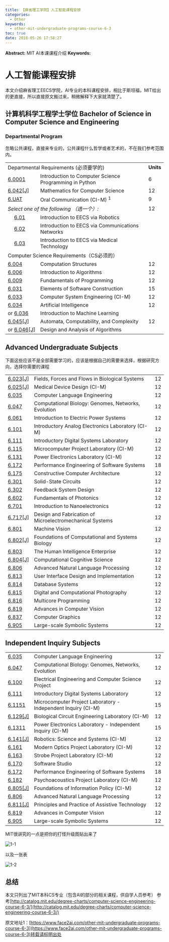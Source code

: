 ```yaml
---
title: 【麻省理工学院】人工智能课程安排
categories:
  - Other
keywords:
  - other-mit-undergraduate-programs-course-6-3
toc: true
date: 2018-05-26 17:58:27
---
```


**Abstract:** MIT AI本课课程介绍
**Keywords:**

<!--more-->
# 人工智能课程安排
本文介绍麻省理工EECS学院，AI专业的本科课程安排，相比于斯坦福，MIT给出的更直接，所以直接原文搬过来，稍微解释下大家就清楚了。
## 计算机科学工程学士学位 Bachelor of Science in Computer Science and Engineering

### Departmental Program

忽略公共课程，直接来专业的，公共课程什么哲学或者艺术的，不在我们参考范围内。

<table class="sc_courselist" width="100%"><colgroup><col class="codecol"><col class="titlecol"><col align="char" char="." class="hourscol"></colgroup><tbody><tr class="even areaheader firstrow"><td colspan="2"><span class="courselistcomment areaheader">Departmental Requirements (必须要学的) </span></td><td align="right"><strong>Units</strong></td></tr> <tr class="odd"><td class="codecol"><a href="/search/?P=6.0001" title="6.0001" class="bubblelink code" onclick="return showCourse(this, '6.0001');">6.0001</a></td><td>Introduction to Computer Science Programming in Python</td><td class="hourscol">6</td></tr> <tr class="even"><td class="codecol"><a href="/search/?P=6.042" title="6.042[J]" class="bubblelink code" onclick="return showCourse(this, '6.042');">6.042[J]</a></td><td>Mathematics for Computer Science</td><td class="hourscol">12</td></tr> <tr class="odd"><td class="codecol"><a href="/search/?P=6.UAT" title="6.UAT" class="bubblelink code" onclick="return showCourse(this, '6.UAT');">6.UAT</a></td><td>Oral Communication (CI-M) <sup>1</sup></td><td class="hourscol">9</td></tr> <tr class="even"><td colspan="2"><span class="courselistcomment areasubheader"><i>Select one of the following （选一个）:</i></span></td><td class="hourscol">12</td></tr> <tr class="odd"><td class="codecol"><div style="margin-left: 20px;"><a href="/search/?P=6.01" title="6.01" class="bubblelink code" onclick="return showCourse(this, '6.01');">6.01</a></div></td><td>Introduction to EECS via Robotics</td><td class="hourscol"></td></tr> <tr class="even"><td class="codecol"><div style="margin-left: 20px;"><a href="/search/?P=6.02" title="6.02" class="bubblelink code" onclick="return showCourse(this, '6.02');">6.02</a></div></td><td>Introduction to EECS via Communications Networks</td><td class="hourscol"></td></tr> <tr class="odd"><td class="codecol"><div style="margin-left: 20px;"><a href="/search/?P=6.03" title="6.03" class="bubblelink code" onclick="return showCourse(this, '6.03');">6.03</a></div></td><td>Introduction to EECS via Medical Technology</td><td class="hourscol"></td></tr> <tr class="even areaheader"><td colspan="2"><span class="courselistcomment areaheader">Computer Science Requirements（CS必须的）</span></td><td class="hourscol"></td></tr> <tr class="odd"><td class="codecol"><a href="/search/?P=6.004" title="6.004" class="bubblelink code" onclick="return showCourse(this, '6.004');">6.004</a></td><td>Computation Structures</td><td class="hourscol">12</td></tr> <tr class="even"><td class="codecol"><a href="/search/?P=6.006" title="6.006" class="bubblelink code" onclick="return showCourse(this, '6.006');">6.006</a></td><td>Introduction to Algorithms</td><td class="hourscol">12</td></tr> <tr class="odd"><td class="codecol"><a href="/search/?P=6.009" title="6.009" class="bubblelink code" onclick="return showCourse(this, '6.009');">6.009</a></td><td>Fundamentals of Programming</td><td class="hourscol">12</td></tr> <tr class="even"><td class="codecol"><a href="/search/?P=6.031" title="6.031" class="bubblelink code" onclick="return showCourse(this, '6.031');">6.031</a></td><td>Elements of Software Construction</td><td class="hourscol">15</td></tr> <tr class="odd"><td class="codecol"><a href="/search/?P=6.033" title="6.033" class="bubblelink code" onclick="return showCourse(this, '6.033');">6.033</a></td><td>Computer System Engineering (CI-M)</td><td class="hourscol">12</td></tr> <tr class="even"><td class="codecol"><a href="/search/?P=6.034" title="6.034" class="bubblelink code" onclick="return showCourse(this, '6.034');">6.034</a></td><td>Artificial Intelligence</td><td class="hourscol">12</td></tr> <tr class="orclass even"><td class="codecol orclass">or&nbsp;<a href="/search/?P=6.036" title="6.036" class="bubblelink code" onclick="return showCourse(this, '6.036');">6.036</a></td><td colspan="2"> Introduction to Machine Learning</td></tr> <tr class="odd"><td class="codecol"><a href="/search/?P=6.045" title="6.045[J]" class="bubblelink code" onclick="return showCourse(this, '6.045');">6.045[J]</a></td><td>Automata, Computability, and Complexity</td><td class="hourscol">12</td></tr> <tr class="orclass odd"><td class="codecol orclass">or&nbsp;<a href="/search/?P=6.046" title="6.046[J]" class="bubblelink code" onclick="return showCourse(this, '6.046');">6.046[J]</a></td><td colspan="2"> Design and Analysis of Algorithms</td></tr></tbody></table>



## Advanced Undergraduate Subjects

下面这些应该不是全部需要学习的，应该是根据自己的需要来选择，根据研究方向，选择你需要的课程

<table class="sc_courselist" width="100%"><colgroup><col class="codecol"><col class="titlecol"><col align="char" char="." class="hourscol"></colgroup><tbody><tr class="even firstrow"><td class="codecol"><a href="/search/?P=6.023" title="6.023[J]" class="bubblelink code" onclick="return showCourse(this, '6.023');">6.023[J]</a></td><td>Fields, Forces and Flows in Biological Systems</td><td class="hourscol">12</td></tr> <tr class="odd"><td class="codecol"><a href="/search/?P=6.025" title="6.025[J]" class="bubblelink code" onclick="return showCourse(this, '6.025');">6.025[J]</a></td><td>Medical Device Design (CI-M)</td><td class="hourscol">12</td></tr> <tr class="even"><td class="codecol"><a href="/search/?P=6.035" title="6.035" class="bubblelink code" onclick="return showCourse(this, '6.035');">6.035</a></td><td>Computer Language Engineering</td><td class="hourscol">12</td></tr> <tr class="odd"><td class="codecol"><a href="/search/?P=6.047" title="6.047" class="bubblelink code" onclick="return showCourse(this, '6.047');">6.047</a></td><td>Computational Biology: Genomes, Networks, Evolution</td><td class="hourscol">12</td></tr> <tr class="even"><td class="codecol"><a href="/search/?P=6.061" title="6.061" class="bubblelink code" onclick="return showCourse(this, '6.061');">6.061</a></td><td>Introduction to Electric Power Systems</td><td class="hourscol">12</td></tr> <tr class="odd"><td class="codecol"><a href="/search/?P=6.101" title="6.101" class="bubblelink code" onclick="return showCourse(this, '6.101');">6.101</a></td><td>Introductory Analog Electronics Laboratory (CI-M)</td><td class="hourscol">12</td></tr> <tr class="even"><td class="codecol"><a href="/search/?P=6.111" title="6.111" class="bubblelink code" onclick="return showCourse(this, '6.111');">6.111</a></td><td>Introductory Digital Systems Laboratory</td><td class="hourscol">12</td></tr> <tr class="odd"><td class="codecol"><a href="/search/?P=6.115" title="6.115" class="bubblelink code" onclick="return showCourse(this, '6.115');">6.115</a></td><td>Microcomputer Project Laboratory (CI-M)</td><td class="hourscol">12</td></tr> <tr class="even"><td class="codecol"><a href="/search/?P=6.131" title="6.131" class="bubblelink code" onclick="return showCourse(this, '6.131');">6.131</a></td><td>Power Electronics Laboratory (CI-M)</td><td class="hourscol">12</td></tr> <tr class="odd"><td class="codecol"><a href="/search/?P=6.172" title="6.172" class="bubblelink code" onclick="return showCourse(this, '6.172');">6.172</a></td><td>Performance Engineering of Software Systems</td><td class="hourscol">18</td></tr> <tr class="even"><td class="codecol"><a href="/search/?P=6.175" title="6.175" class="bubblelink code" onclick="return showCourse(this, '6.175');">6.175</a></td><td>Constructive Computer Architecture</td><td class="hourscol">12</td></tr> <tr class="odd"><td class="codecol"><a href="/search/?P=6.301" title="6.301" class="bubblelink code" onclick="return showCourse(this, '6.301');">6.301</a></td><td>Solid-State Circuits</td><td class="hourscol">12</td></tr> <tr class="even"><td class="codecol"><a href="/search/?P=6.302" title="6.302" class="bubblelink code" onclick="return showCourse(this, '6.302');">6.302</a></td><td>Feedback System Design</td><td class="hourscol">12</td></tr> <tr class="odd"><td class="codecol"><a href="/search/?P=6.602" title="6.602" class="bubblelink code" onclick="return showCourse(this, '6.602');">6.602</a></td><td>Fundamentals of Photonics</td><td class="hourscol">12</td></tr> <tr class="even"><td class="codecol"><a href="/search/?P=6.701" title="6.701" class="bubblelink code" onclick="return showCourse(this, '6.701');">6.701</a></td><td>Introduction to Nanoelectronics</td><td class="hourscol">12</td></tr> <tr class="odd"><td class="codecol"><a href="/search/?P=6.717" title="6.717[J]" class="bubblelink code" onclick="return showCourse(this, '6.717');">6.717[J]</a></td><td>Design and Fabrication of Microelectromechanical Systems</td><td class="hourscol">12</td></tr> <tr class="even"><td class="codecol"><a href="/search/?P=6.801" title="6.801" class="bubblelink code" onclick="return showCourse(this, '6.801');">6.801</a></td><td>Machine Vision</td><td class="hourscol">12</td></tr> <tr class="odd"><td class="codecol"><a href="/search/?P=6.802" title="6.802[J]" class="bubblelink code" onclick="return showCourse(this, '6.802');">6.802[J]</a></td><td>Foundations of Computational and Systems Biology</td><td class="hourscol">12</td></tr> <tr class="even"><td class="codecol"><a href="/search/?P=6.803" title="6.803" class="bubblelink code" onclick="return showCourse(this, '6.803');">6.803</a></td><td>The Human Intelligence Enterprise</td><td class="hourscol">12</td></tr> <tr class="odd"><td class="codecol"><a href="/search/?P=6.804" title="6.804[J]" class="bubblelink code" onclick="return showCourse(this, '6.804');">6.804[J]</a></td><td>Computational Cognitive Science</td><td class="hourscol">12</td></tr> <tr class="even"><td class="codecol"><a href="/search/?P=6.806" title="6.806" class="bubblelink code" onclick="return showCourse(this, '6.806');">6.806</a></td><td>Advanced Natural Language Processing</td><td class="hourscol">12</td></tr> <tr class="odd"><td class="codecol"><a href="/search/?P=6.813" title="6.813" class="bubblelink code" onclick="return showCourse(this, '6.813');">6.813</a></td><td>User Interface Design and Implementation</td><td class="hourscol">12</td></tr> <tr class="even"><td class="codecol"><a href="/search/?P=6.814" title="6.814" class="bubblelink code" onclick="return showCourse(this, '6.814');">6.814</a></td><td>Database Systems</td><td class="hourscol">12</td></tr> <tr class="odd"><td class="codecol"><a href="/search/?P=6.815" title="6.815" class="bubblelink code" onclick="return showCourse(this, '6.815');">6.815</a></td><td>Digital and Computational Photography</td><td class="hourscol">12</td></tr> <tr class="even"><td class="codecol"><a href="/search/?P=6.816" title="6.816" class="bubblelink code" onclick="return showCourse(this, '6.816');">6.816</a></td><td>Multicore Programming</td><td class="hourscol">12</td></tr> <tr class="odd"><td class="codecol"><a href="/search/?P=6.819" title="6.819" class="bubblelink code" onclick="return showCourse(this, '6.819');">6.819</a></td><td>Advances in Computer Vision</td><td class="hourscol">12</td></tr> <tr class="even"><td class="codecol"><a href="/search/?P=6.837" title="6.837" class="bubblelink code" onclick="return showCourse(this, '6.837');">6.837</a></td><td>Computer Graphics</td><td class="hourscol">12</td></tr> <tr class="odd lastrow"><td class="codecol"><a href="/search/?P=6.905" title="6.905" class="bubblelink code" onclick="return showCourse(this, '6.905');">6.905</a></td><td>Large-scale Symbolic Systems</td><td class="hourscol">12</td></tr> </tbody></table>



## Independent Inquiry Subjects



<table class="sc_courselist" width="100%"><colgroup><col class="codecol"><col class="titlecol"><col align="char" char="." class="hourscol"></colgroup><tbody><tr class="even firstrow"><td class="codecol"><a href="/search/?P=6.035" title="6.035" class="bubblelink code" onclick="return showCourse(this, '6.035');">6.035</a></td><td>Computer Language Engineering</td><td class="hourscol">12</td></tr> <tr class="odd"><td class="codecol"><a href="/search/?P=6.047" title="6.047" class="bubblelink code" onclick="return showCourse(this, '6.047');">6.047</a></td><td>Computational Biology: Genomes, Networks, Evolution</td><td class="hourscol">12</td></tr> <tr class="even"><td class="codecol"><a href="/search/?P=6.100" title="6.100" class="bubblelink code" onclick="return showCourse(this, '6.100');">6.100</a></td><td>Electrical Engineering and Computer Science Project</td><td class="hourscol">12</td></tr> <tr class="odd"><td class="codecol"><a href="/search/?P=6.111" title="6.111" class="bubblelink code" onclick="return showCourse(this, '6.111');">6.111</a></td><td>Introductory Digital Systems Laboratory</td><td class="hourscol">12</td></tr> <tr class="even"><td class="codecol"><a href="/search/?P=6.1151" title="6.1151" class="bubblelink code" onclick="return showCourse(this, '6.1151');">6.1151</a></td><td>Microcomputer Project Laboratory - Independent Inquiry (CI-M)</td><td class="hourscol">15</td></tr> <tr class="odd"><td class="codecol"><a href="/search/?P=6.129" title="6.129[J]" class="bubblelink code" onclick="return showCourse(this, '6.129');">6.129[J]</a></td><td>Biological Circuit Engineering Laboratory (CI-M)</td><td class="hourscol">12</td></tr> <tr class="even"><td class="codecol"><a href="/search/?P=6.1311" title="6.1311" class="bubblelink code" onclick="return showCourse(this, '6.1311');">6.1311</a></td><td>Power Electronics Laboratory - Independent Inquiry (CI-M)</td><td class="hourscol">15</td></tr> <tr class="odd"><td class="codecol"><a href="/search/?P=6.141" title="6.141[J]" class="bubblelink code" onclick="return showCourse(this, '6.141');">6.141[J]</a></td><td>Robotics: Science and Systems (CI-M)</td><td class="hourscol">12</td></tr> <tr class="even"><td class="codecol"><a href="/search/?P=6.161" title="6.161" class="bubblelink code" onclick="return showCourse(this, '6.161');">6.161</a></td><td>Modern Optics Project Laboratory (CI-M)</td><td class="hourscol">12</td></tr> <tr class="odd"><td class="codecol"><a href="/search/?P=6.163" title="6.163" class="bubblelink code" onclick="return showCourse(this, '6.163');">6.163</a></td><td>Strobe Project Laboratory (CI-M)</td><td class="hourscol">12</td></tr> <tr class="even"><td class="codecol"><a href="/search/?P=6.170" title="6.170" class="bubblelink code" onclick="return showCourse(this, '6.170');">6.170</a></td><td>Software Studio</td><td class="hourscol">12</td></tr> <tr class="odd"><td class="codecol"><a href="/search/?P=6.172" title="6.172" class="bubblelink code" onclick="return showCourse(this, '6.172');">6.172</a></td><td>Performance Engineering of Software Systems</td><td class="hourscol">18</td></tr> <tr class="even"><td class="codecol"><a href="/search/?P=6.182" title="6.182" class="bubblelink code" onclick="return showCourse(this, '6.182');">6.182</a></td><td>Psychoacoustics Project Laboratory (CI-M)</td><td class="hourscol">12</td></tr> <tr class="odd"><td class="codecol"><a href="/search/?P=6.805" title="6.805[J]" class="bubblelink code" onclick="return showCourse(this, '6.805');">6.805[J]</a></td><td>Foundations of Information Policy (CI-M)</td><td class="hourscol">12</td></tr> <tr class="even"><td class="codecol"><a href="/search/?P=6.806" title="6.806" class="bubblelink code" onclick="return showCourse(this, '6.806');">6.806</a></td><td>Advanced Natural Language Processing</td><td class="hourscol">12</td></tr> <tr class="odd"><td class="codecol"><a href="/search/?P=6.811" title="6.811[J]" class="bubblelink code" onclick="return showCourse(this, '6.811');">6.811[J]</a></td><td>Principles and Practice of Assistive Technology</td><td class="hourscol">12</td></tr> <tr class="even"><td class="codecol"><a href="/search/?P=6.819" title="6.819" class="bubblelink code" onclick="return showCourse(this, '6.819');">6.819</a></td><td>Advances in Computer Vision</td><td class="hourscol">12</td></tr> <tr class="odd lastrow"><td class="codecol"><a href="/search/?P=6.905" title="6.905" class="bubblelink code" onclick="return showCourse(this, '6.905');">6.905</a></td><td>Large-scale Symbolic Systems</td><td class="hourscol">12</td></tr> </tbody></table>

MIT很讲究的一点是把你的打怪升级图贴出来了

![1-1](https://tony4ai-1251394096.cos.ap-hongkong.myqcloud.com/blog_images/other-mit-undergraduate-programs-course-6-3/1-1.png)

以及一张表

![1-2](https://tony4ai-1251394096.cos.ap-hongkong.myqcloud.com/blog_images/other-mit-undergraduate-programs-course-6-3/1-2.png)

## 总结
本文只列出了MIT本科CS专业（包含AI的部分的相关课程，供自学人员参考）
参考[http://catalog.mit.edu/degree-charts/computer-science-engineering-course-6-3/](http://catalog.mit.edu/degree-charts/computer-science-engineering-course-6-3/)





原文地址1：[https://www.face2ai.com/other-mit-undergraduate-programs-course-6-3](https://www.face2ai.com/other-mit-undergraduate-programs-course-6-3)转载请标明出处
